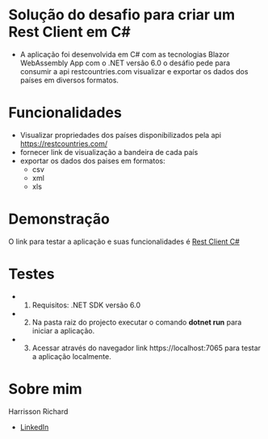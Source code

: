 # Solução do desafio para criar um Rest Client em C#
* A aplicação foi desenvolvida em C# com as tecnologias Blazor WebAssembly App com o .NET versão 6.0
o desáfio pede para consumir a api <a herf="https://restcountries.com/">restcountries.com</a>  visualizar e exportar os dados dos países em diversos formatos.

# Funcionalidades
* Visualizar propriedades dos países disponibilizados pela api <a herf="https://restcountries.com/">https://restcountries.com/</a>
* fornecer link de visualização a bandeira de cada país
* exportar os dados dos paises em formatos:
    - csv
    - xml
    - xls

# Demonstração
O link para testar a aplicação e suas funcionalidades é <a href="https://rest-countries-c-sharp.netlify.app/">Rest Client C#</a>  

# Testes
* 1. Requisitos: .NET SDK versão 6.0
* 2. Na pasta raiz do projecto executar o comando <b>dotnet run</b> para iniciar a aplicação.
* 3. Acessar através do navegador link <a herf="https://localhost:7065"> https://localhost:7065 </a> para testar a aplicação localmente.

# Sobre mim
Harrisson Richard
- <a href="https://www.linkedin.com/in/harrisson-richard/">LinkedIn</a>
